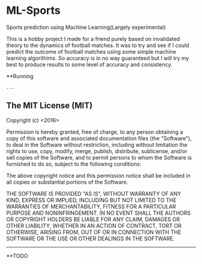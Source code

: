 # ML-Sports
Sports prediction using Machine Learning(Largely experimental)

This is a hobby project I made for a friend purely based on invalidated theory to the dynamics of football matches. It was to try
and see if I could predict the outcome of football matches using some simple machine learning algorithims. So accuracy is in no 
way guaranteed but I will try my best to produce results to some level of accuracy and consistency.

**Running
```
...
```

## The MIT License (MIT)
Copyright (c) <2016> <Francis Maina>

Permission is hereby granted, free of charge, to any person obtaining a copy of this software and associated documentation files (the "Software"), to deal in the Software without restriction, including without limitation the rights to use, copy, modify, merge, publish, distribute, sublicense, and/or sell copies of the Software, and to permit persons to whom the Software is furnished to do so, subject to the following conditions:

The above copyright notice and this permission notice shall be included in all copies or substantial portions of the Software.

THE SOFTWARE IS PROVIDED "AS IS", WITHOUT WARRANTY OF ANY KIND, EXPRESS OR IMPLIED, INCLUDING BUT NOT LIMITED TO THE WARRANTIES OF MERCHANTABILITY, FITNESS FOR A PARTICULAR PURPOSE AND NONINFRINGEMENT. IN NO EVENT SHALL THE AUTHORS OR COPYRIGHT HOLDERS BE LIABLE FOR ANY CLAIM, DAMAGES OR OTHER LIABILITY, WHETHER IN AN ACTION OF CONTRACT, TORT OR OTHERWISE, ARISING FROM, OUT OF OR IN CONNECTION WITH THE SOFTWARE OR THE USE OR OTHER DEALINGS IN THE SOFTWARE.



<hr />
**TODO
